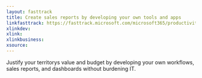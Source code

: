 ```yaml
---
layout: fasttrack
title: Create sales reports by developing your own tools and apps
linkfasttrack: https://fasttrack.microsoft.com/microsoft365/productivitylibrary/Create-sales-reports-by-developing-your-own-tools-and-apps 
xlinkdev: 
xlink: 
xlinkbusiness: 
xsource: 
---
```

Justify your territorys value and budget by developing your own workflows, sales reports, and dashboards without burdening IT.